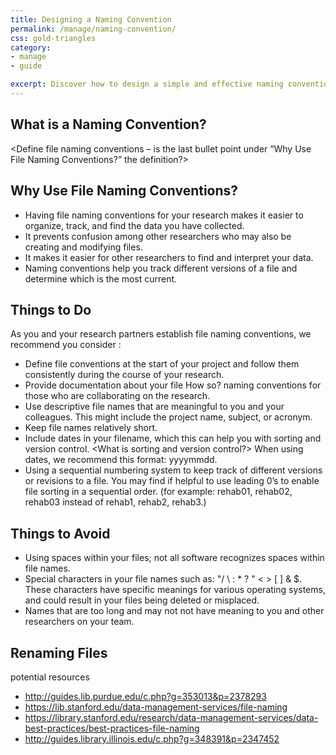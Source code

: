 ```yaml
---
title: Designing a Naming Convention
permalink: /manage/naming-convention/
css: gold-triangles
category: 
- manage
- guide

excerpt: Discover how to design a simple and effective naming convention for your project
---
```



## What is a Naming Convention? 

<Define file naming conventions – is the last bullet point under “Why Use File Naming Conventions?” the definition?>

## Why Use File Naming Conventions?

+ Having file naming conventions for your research makes it easier to organize, track, and find the data you have collected.
+ It prevents confusion among other researchers who may also be creating and modifying files.
+ It makes it easier for other researchers to find and interpret your data.
+ Naming conventions help you track different versions of a file and determine which is the most current.

## Things to Do 

As you and your research partners establish file naming conventions, we recommend you consider <these guidelines>:

+ Define file conventions at the start of your project and follow them consistently during the course of your research.
+ Provide documentation about your file How so? naming conventions for those who are collaborating on the research.
+ Use descriptive file names that are meaningful to you and your colleagues. This might include the project name, subject, or acronym.
+ Keep file names relatively short.
+ Include dates in your filename, which this can help you with sorting and version control. <What is sorting and version control?> When using dates, we recommend this format: yyyymmdd.
+ Using a sequential numbering system to keep track of different versions or revisions to a file. You may find if helpful to use leading 0’s to enable file sorting in a sequential order. (for example: rehab01, rehab02, rehab03 instead of rehab1, rehab2, rehab3.)


## Things to Avoid 

+ Using spaces within your files; not all software recognizes spaces within file names.
+ Special characters in your file names such as: "/ \ : * ? " < > [ ] & $. These characters have specific meanings for various operating systems, and could result in your files being deleted or misplaced.
+ Names that are too long and may not not have meaning to you and other researchers on your team.

## Renaming Files 

potential resources

+ http://guides.lib.purdue.edu/c.php?g=353013&p=2378293
+ https://lib.stanford.edu/data-management-services/file-naming
+ https://library.stanford.edu/research/data-management-services/data-best-practices/best-practices-file-naming
+ http://guides.library.illinois.edu/c.php?g=348391&p=2347452

